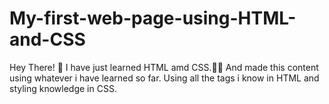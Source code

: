 # My-first-web-page-using-HTML-and-CSS
Hey There! 👋
I have just learned HTML amd CSS.👩‍💻
And made this content using whatever i have learned so far.
Using all the tags i know in HTML and styling knowledge in CSS.
